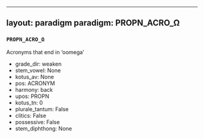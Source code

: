 
---
layout: paradigm
paradigm: PROPN_ACRO_Ω
---
### ` PROPN_ACRO_Ω `

Acronyms that end in ‘oomega’
* grade_dir: weaken
* stem_vowel: None
* kotus_av: None
* pos: ACRONYM
* harmony: back
* upos: PROPN
* kotus_tn: 0
* plurale_tantum: False
* clitics: False
* possessive: False
* stem_diphthong: None
